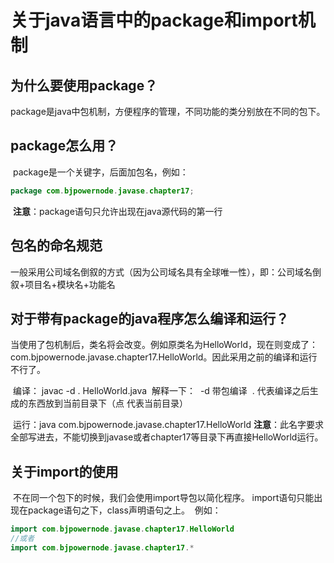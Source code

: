# 关于java语言中的package和import机制

## 为什么要使用package？

​	package是java中包机制，方便程序的管理，不同功能的类分别放在不同的包下。

## package怎么用？

​	package是一个关键字，后面加包名，例如：

```java
package com.bjpowernode.javase.chapter17;
```

​	**注意**：package语句只允许出现在java源代码的第一行

## 包名的命名规范

​	一般采用公司域名倒叙的方式（因为公司域名具有全球唯一性），即：公司域名倒叙+项目名+模块名+功能名

## 对于带有package的java程序怎么编译和运行？

​	当使用了包机制后，类名将会改变。例如原类名为HelloWorld，现在则变成了：com.bjpowernode.javase.chapter17.HelloWorld。因此采用之前的编译和运行不行了。

​	编译：  javac -d . HelloWorld.java
​	解释一下：
​		-d  带包编译
​		.  代表编译之后生成的东西放到当前目录下（点 代表当前目录）

​	运行：java com.bjpowernode.javase.chapter17.HelloWorld
​	**注意**：此名字要求全部写进去，不能切换到javase或者chapter17等目录下再直接HelloWorld运行。

## 关于import的使用

​	不在同一个包下的时候，我们会使用import导包以简化程序。
​	import语句只能出现在package语句之下，class声明语句之上。
​	例如：

```java
import com.bjpowernode.javase.chapter17.HelloWorld
//或者
import com.bjpowernode.javase.chapter17.*
```

